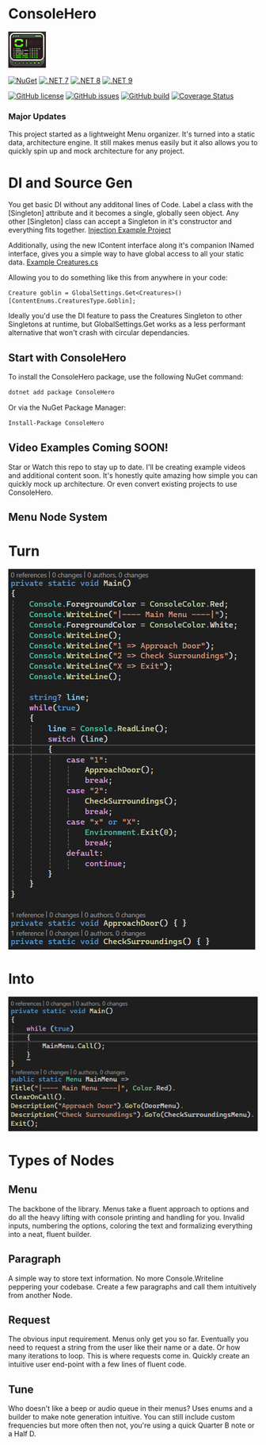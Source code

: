 # ConsoleHero
<img src="https://github.com/DerekGooding/ConsoleHero/blob/main/ConsoleHero/icon.png" width=15%>

[![NuGet](https://img.shields.io/nuget/v/ConsoleHero.svg)](https://www.nuget.org/packages/ConsoleHero/) 
[![.NET 7](https://img.shields.io/badge/.NET-7-blue)](https://www.nuget.org/packages/ConsoleHero/) 
[![.NET 8](https://img.shields.io/badge/.NET-8-blue)](https://www.nuget.org/packages/ConsoleHero/) 
[![.NET 9](https://img.shields.io/badge/.NET-9-blue)](https://www.nuget.org/packages/ConsoleHero/) 

[![GitHub license](https://img.shields.io/github/license/DerekGooding/ConsoleHero?color=blue)](https://github.com/DerekGooding/ConsoleHero/blob/main/LICENSE)
[![GitHub issues](https://img.shields.io/github/issues/DerekGooding/ConsoleHero?logo=github)](https://github.com/DerekGooding/ConsoleHero/issues)
[![GitHub build](https://img.shields.io/github/actions/workflow/status/DerekGooding/ConsoleHero/build-test.yml?branch=main&logo=github)](https://github.com/DerekGooding/ConsoleHero/actions)
[![Coverage Status](https://coveralls.io/repos/github/DerekGooding/ConsoleHero/badge.svg?refresh)](https://coveralls.io/github/DerekGooding/ConsoleHero)
<!---[![GitHub stars](https://img.shields.io/github/stars/DerekGooding/ConsoleHero?logo=github&style=flat)](https://github.com/modernuo/ModernUO/stargazers)-->


### Major Updates

This project started as a lightweight Menu organizer. It's turned into a static data, architecture engine. It still makes menus easily but it also allows you to quickly spin up and mock architecture for any project. 

# DI and Source Gen

You get basic DI without any additonal lines of Code. Label a class with the [Singleton] attribute and it becomes a single, globally seen object. Any other [Singleton] class can accept a Singleton in it's constructor and everything fits together. 
[Injection Example Project](https://github.com/DerekGooding/ConsoleHero/tree/main/ConsoleHero.InjectionExample)

Additionally, using the new IContent<T> interface along it's companion INamed interface, gives you a simple way to have global access to all your static data. 
[Example Creatures.cs](https://github.com/DerekGooding/ConsoleHero/blob/main/ConsoleHero.InjectionExample/Creatures.cs)

Allowing you to do something like this from anywhere in your code: 
```
Creature goblin = GlobalSettings.Get<Creatures>()[ContentEnums.CreaturesType.Goblin];
```
Ideally you'd use the DI feature to pass the Creatures Singleton to other Singletons at runtime, but GlobalSettings.Get works as a less performant alternative that won't crash with circular dependancies. 

## Start with ConsoleHero
To install the ConsoleHero package, use the following NuGet command:

```bash
dotnet add package ConsoleHero
```
Or via the NuGet Package Manager:

```bash
Install-Package ConsoleHero
```
## Video Examples Coming SOON!
Star or Watch this repo to stay up to date. I'll be creating example videos and additional content soon. It's honestly quite amazing how simple you can quickly mock up architecture. Or even convert existing projects to use ConsoleHero. 

## Menu Node System

# Turn
![Before](https://github.com/DerekGooding/ConsoleHero/blob/main/ReadmeImages/Before.png)

# Into

![After](https://github.com/DerekGooding/ConsoleHero/blob/main/ReadmeImages/After.png)

# Types of Nodes
## Menu
  The backbone of the library. Menus take a fluent approach to options and do all the heavy lifting with console printing and handling for you. Invalid inputs, numbering the options, coloring the text and formalizing everything into a neat, fluent builder. 
## Paragraph
  A simple way to store text information. No more Console.Writeline peppering your codebase. Create a few paragraphs and call them intuitively from another Node. 
## Request
  The obvious input requirement. Menus only get you so far. Eventually you need to request a string from the user like their name or a date. Or how many iterations to loop. This is where requests come in. Quickly create an intuitive user end-point with a few lines of fluent code. 
## Tune
  Who doesn't like a beep or audio queue in their menus? Uses enums and a builder to make note generation intuitive. You can still include custom frequencies but more often then not, you're using a quick Quarter B note or a Half D. 
